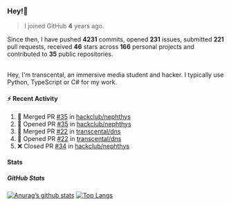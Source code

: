 ### Hey!👋
<!-- [![Banner](banner.png)](https://dillonb07.is-a.dev) -->


> I joined GitHub **4** years ago.

Since then, I have pushed **4231** commits, opened **231** issues, submitted **221** pull requests, received **46** stars across **166** personal projects and contributed to **35** public repositories.

<br>
Hey, I'm transcental, an immersive media student and hacker. I typically use Python, TypeScript or C# for my work.

<br>

#### :zap: Recent Activity

<!--START_SECTION:activity-->
1. 🎉 Merged PR [#35](https://github.com/hackclub/nephthys/pull/35) in [hackclub/nephthys](https://github.com/hackclub/nephthys)
2. 💪 Opened PR [#35](https://github.com/hackclub/nephthys/pull/35) in [hackclub/nephthys](https://github.com/hackclub/nephthys)
3. 🎉 Merged PR [#22](https://github.com/transcental/dns/pull/22) in [transcental/dns](https://github.com/transcental/dns)
4. 💪 Opened PR [#22](https://github.com/transcental/dns/pull/22) in [transcental/dns](https://github.com/transcental/dns)
5. ❌ Closed PR [#34](https://github.com/hackclub/nephthys/pull/34) in [hackclub/nephthys](https://github.com/hackclub/nephthys)
<!--END_SECTION:activity-->

#### Stats

##### GitHub Stats
[![Anurag’s github stats](https://github-readme-stats.vercel.app/api?username=transcental&show_icons=true&theme=radical)](https://github.com/transcental)
[![Top Langs](https://github-readme-stats.vercel.app/api/top-langs/?username=transcental&layout=compact&theme=radical)](https://github.com/transcental)
